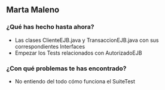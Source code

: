 ## Marta Maleno
### ¿Qué has hecho hasta ahora?
- Las clases ClienteEJB.java y TransaccionEJB.java con sus correspondientes Interfaces
- Empezar los Tests relacionados con AutorizadoEJB
### ¿Con qué problemas te has encontrado?
- No entiendo del todo cómo funciona el SuiteTest 
<br><br>

